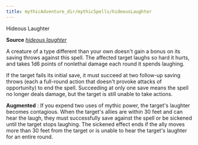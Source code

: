 ```yaml
---
title: mythicAdventure_dir/mythicSpells/hideousLaughter
---
```

Hideous Laughter

**Source** [_hideous laughter_](spell_dir/hideousLaughter#_hideous-laughter)

A creature of a type different than your own doesn't gain a bonus on its saving throws against this spell. The affected target laughs so hard it hurts, and takes 1d6 points of nonlethal damage each round it spends laughing.

If the target fails its initial save, it must succeed at two follow-up saving throws (each a full-round action that doesn't provoke attacks of opportunity) to end the spell. Succeeding at only one save means the spell no longer deals damage, but the target is still unable to take actions.

**Augmented** : If you expend two uses of mythic power, the target's laughter becomes contagious. When the target's allies are within 30 feet and can hear the laugh, they must successfully save against the spell or be sickened until the target stops laughing. The sickened effect ends if the ally moves more than 30 feet from the target or is unable to hear the target's laughter for an entire round.


